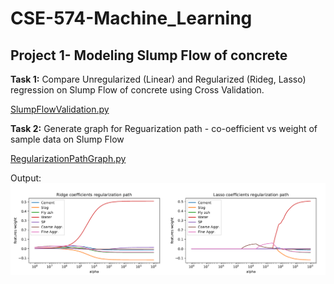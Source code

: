 # CSE-574-Machine_Learning
##
## Project 1- Modeling Slump Flow of concrete

**Task 1:** Compare Unregularized (Linear) and Regularized (Rideg, Lasso) regression on Slump Flow of concrete using Cross Validation.

[SlumpFlowValidation.py](Project1-Modeling_Slump_Flow/code/SlumFlowCrossValidation.py)

**Task 2:** Generate graph for Reguarization path - co-oefficient vs weight of sample data on Slump Flow

[RegularizationPathGraph.py](Project1-Modeling_Slump_Flow/code/RegularizationPathGraph.py)

Output:
![output](Project1-Modeling_Slump_Flow/output/reg-path.PNG)
